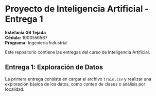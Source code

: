 # Proyecto de Inteligencia Artificial - Entrega 1

**Estefanía Gil Tejada**  
**Cédula:** 1000556567  
**Programa:** Ingeniería Industrial

Este repositorio contiene las entregas del curso de Inteligencia Artificial.

## Entrega 1: Exploración de Datos

La primera entrega consiste en cargar el archivo `train.csv` y realizar una exploración básica de los datos, como conteo de clases o análisis por localidad.
